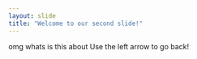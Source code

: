 ```yaml
---
layout: slide
title: "Welcome to our second slide!"
---
```

omg whats is this about 
Use the left arrow to go back!
